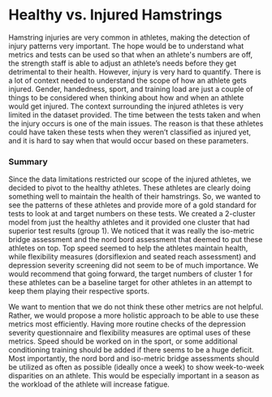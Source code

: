 # Healthy vs. Injured Hamstrings 

Hamstring injuries are very common in athletes, making the detection of injury patterns very important. The hope would be to understand what metrics and tests can be used so that when an athlete's numbers are off, the strength staff is able to adjust an athlete’s needs before they get detrimental to their health. However, injury is very hard to quantify. There is a lot of context needed to understand the scope of how an athlete gets injured. Gender, handedness, sport, and training load are just a couple of things to be considered when thinking about how and when an athlete would get injured. The context surrounding the injured athletes is very limited in the dataset provided. The time between the tests taken and when the injury occurs is one of the main issues. The reason is that these athletes could have taken these tests when they weren’t classified as injured yet, and it is hard to say when that would occur based on these parameters.

### Summary 

Since the data limitations restricted our scope of the injured athletes, we decided to pivot to the healthy athletes. These athletes are clearly doing something well to maintain the health of their hamstrings. So, we wanted to see the patterns of these athletes and provide more of a gold standard for tests to look at and target numbers on these tests. We created a 2-cluster model from just the healthy athletes and it provided one cluster that had superior test results (group 1). We noticed that it was really the iso-metric bridge assessment and the nord bord assessment that deemed to put these athletes on top. Top speed seemed to help the athletes maintain health, while flexibility measures (dorsiflexion and seated reach assessment) and depression severity screening did not seem to be of much importance. We would recommend that going forward, the target numbers of cluster 1 for these athletes can be a baseline target for other athletes in an attempt to keep them playing their respective sports.

We want to mention that we do not think these other metrics are not helpful. Rather, we would propose a more holistic approach to be able to use these metrics most efficiently. Having more routine checks of the depression severity questionnaire and flexibility measures are optimal uses of these metrics. Speed should be worked on in the sport, or some additional conditioning training should be added if there seems to be a huge deficit. Most importantly, the nord bord and iso-metric bridge assessments should be utilized as often as possible (ideally once a week) to show week-to-week disparities on an athlete. This would be especially important in a season as the workload of the athlete will increase fatigue.  


